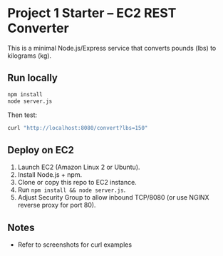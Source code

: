 # Project 1 Starter – EC2 REST Converter

This is a minimal Node.js/Express service that converts pounds (lbs) to kilograms (kg).

## Run locally

```bash
npm install
node server.js
```

Then test:

```bash
curl "http://localhost:8080/convert?lbs=150"
```

## Deploy on EC2

1. Launch EC2 (Amazon Linux 2 or Ubuntu).
2. Install Node.js + npm.
3. Clone or copy this repo to EC2 instance.
4. Run `npm install && node server.js`.
5. Adjust Security Group to allow inbound TCP/8080 (or use NGINX reverse proxy for port 80).

## Notes
- Refer to screenshots for curl examples
